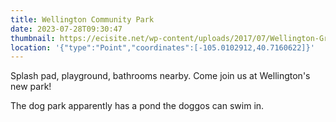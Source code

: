 ```yaml
---
title: Wellington Community Park
date: 2023-07-28T09:30:47
thumbnail: https://ecisite.net/wp-content/uploads/2017/07/Wellington-Ground-Level-28-1030x687.jpg
location: '{"type":"Point","coordinates":[-105.0102912,40.7160622]}'
---
```

S﻿plash pad, playground, bathrooms nearby. Come join us at Wellington's new park! 

The dog park apparently has a pond the doggos can swim in.